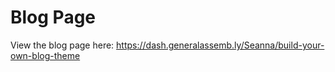 # Blog Page

View the blog page here: https://dash.generalassemb.ly/Seanna/build-your-own-blog-theme
